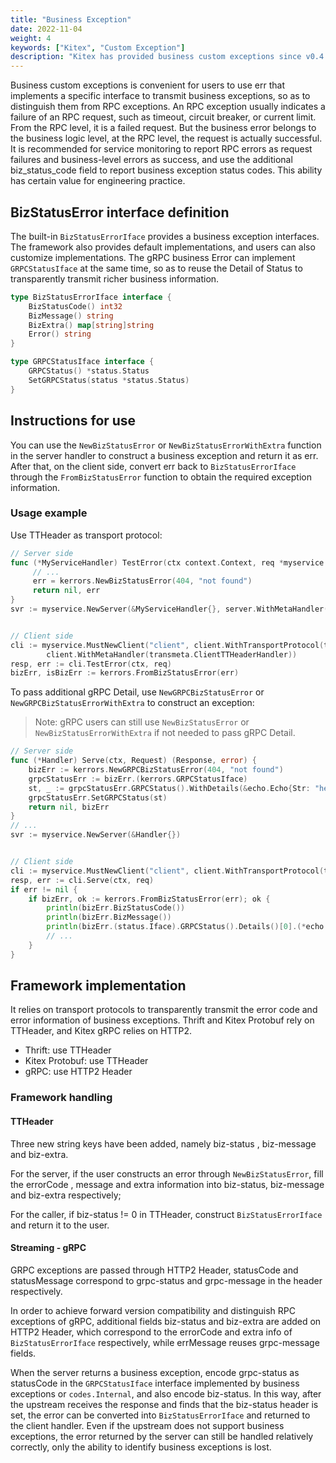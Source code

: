 ```yaml
---
title: "Business Exception"
date: 2022-11-04
weight: 4
keywords: ["Kitex", "Custom Exception"]
description: "Kitex has provided business custom exceptions since v0.4.3. This doc covers the interface definition, user usage, and framework implementation."
---
```


Business custom exceptions is convenient for users to use err that implements a specific interface to transmit business exceptions, so as to distinguish them from RPC exceptions. 
An RPC exception usually indicates a failure of an RPC request, such as timeout, circuit breaker, or current limit. From the RPC level, it is a failed request. 
But the business error belongs to the business logic level, at the RPC level, the request is actually successful. 
It is recommended for service monitoring to report RPC errors as request failures and business-level errors as success, and use the additional biz_status_code field to report business exception status codes. 
This ability has certain value for engineering practice.

## BizStatusError interface definition
The built-in `BizStatusErrorIface` provides a business exception interfaces. The framework also provides default implementations, and users can also customize implementations. 
The gRPC business Error can implement `GRPCStatusIface` at the same time, so as to reuse the Detail of Status to transparently transmit richer business information.

````go
type BizStatusErrorIface interface {
    BizStatusCode() int32
    BizMessage() string
    BizExtra() map[string]string
    Error() string
}

type GRPCStatusIface interface {
    GRPCStatus() *status.Status
    SetGRPCStatus(status *status.Status)
}
````

## Instructions for use
You can use the `NewBizStatusError` or `NewBizStatusErrorWithExtra` function in the server handler to construct a business exception and return it as err. After that, on the client side, convert err back to `BizStatusErrorIface` through the `FromBizStatusError` function to obtain the required exception information.

### Usage example
Use TTHeader as transport protocol:

````go
// Server side
func (*MyServiceHandler) TestError(ctx context.Context, req *myservice.Request) (r *myservice.Response, err error) {
     // ...
     err = kerrors.NewBizStatusError(404, "not found")
     return nil, err
}
svr := myservice.NewServer(&MyServiceHandler{}, server.WithMetaHandler(transmeta.ServerTTHeaderHandler))


// Client side
cli := myservice.MustNewClient("client", client.WithTransportProtocol(transport.TTHeader),
        client.WithMetaHandler(transmeta.ClientTTHeaderHandler))
resp, err := cli.TestError(ctx, req)
bizErr, isBizErr := kerrors.FromBizStatusError(err)
````

To pass additional gRPC Detail, use `NewGRPCBizStatusError` or `NewGRPCBizStatusErrorWithExtra` to construct an exception:
> Note: gRPC users can still use `NewBizStatusError` or `NewBizStatusErrorWithExtra` if not needed to pass gRPC Detail.

````go
// Server side
func (*Handler) Serve(ctx, Request) (Response, error) {
    bizErr := kerrors.NewGRPCBizStatusError(404, "not found")
    grpcStatusErr := bizErr.(kerrors.GRPCStatusIface)
    st, _ := grpcStatusErr.GRPCStatus().WithDetails(&echo.Echo{Str: "hello world"})
    grpcStatusErr.SetGRPCStatus(st)
    return nil, bizErr
}
// ...
svr := myservice.NewServer(&Handler{})


// Client side
cli := myservice.MustNewClient("client", client.WithTransportProtocol(transport.GRPC))
resp, err := cli.Serve(ctx, req)
if err != nil {
    if bizErr, ok := kerrors.FromBizStatusError(err); ok {
        println(bizErr.BizStatusCode())
        println(bizErr.BizMessage())
        println(bizErr.(status.Iface).GRPCStatus().Details()[0].(*echo.Echo).Str)
        // ...
    }
}
````

## Framework implementation
It relies on transport protocols to transparently transmit the error code and error information of business exceptions. Thrift and Kitex Protobuf rely on TTHeader, and Kitex gRPC relies on HTTP2.

- Thrift: use TTHeader
- Kitex Protobuf: use TTHeader
- gRPC: use HTTP2 Header

### Framework handling

#### TTHeader

Three new string keys have been added, namely biz-status , biz-message and biz-extra.

For the server, if the user constructs an error through `NewBizStatusError`, fill the errorCode , message and extra information into biz-status, biz-message and biz-extra respectively;

For the caller, if biz-status != 0 in TTHeader, construct `BizStatusErrorIface` and return it to the user.

#### Streaming - gRPC

GRPC exceptions are passed through HTTP2 Header, statusCode and statusMessage correspond to grpc-status and grpc-message in the header respectively.

In order to achieve forward version compatibility and distinguish RPC exceptions of gRPC, additional fields biz-status and biz-extra are added on HTTP2 Header, which correspond to the errorCode and extra info of `BizStatusErrorIface` respectively, while errMessage reuses grpc-message fields.

When the server returns a business exception, encode grpc-status as statusCode in the `GRPCStatusIface` interface implemented by business exceptions or `codes.Internal`, and also encode biz-status. In this way, after the upstream receives the response and finds that the biz-status header is set, the error can be converted into `BizStatusErrorIface` and returned to the client handler. Even if the upstream does not support business exceptions, the error returned by the server can still be handled relatively correctly, only the ability to identify business exceptions is lost.
